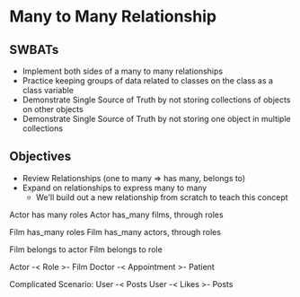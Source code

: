 Many to Many Relationship
===

## SWBATs
- Implement both sides of a many to many relationships
- Practice keeping groups of data related to classes on the class as a class variable
- Demonstrate Single Source of Truth by not storing collections of objects on other objects
- Demonstrate Single Source of Truth by not storing one object in multiple collections

## Objectives
- Review Relationships (one to many => has many, belongs to)
- Expand on relationships to express many to many
  - We'll build out a new relationship from scratch to teach this concept

Actor has many roles
Actor has_many films, through roles

Film has_many roles
Film has_many actors, through roles

Film belongs to actor
Film belongs to role

Actor -< Role >- Film
Doctor -< Appointment >- Patient

Complicated Scenario:
User -< Posts
User -< Likes >- Posts
